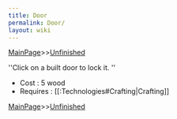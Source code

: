 ```yaml
---
title: Door
permalink: Door/
layout: wiki
---
```


[MainPage](/keeperrl_wiki/ "wikilink")>>[Unfinished](/keeperrl_wiki/Unfinished "wikilink")



''Click on a built door to lock it.
''
- Cost : 5 wood
- Requires : [[:Technologies#Crafting|Crafting]]

[MainPage](/keeperrl_wiki/ "wikilink")>>[Unfinished](/keeperrl_wiki/Unfinished "wikilink")

